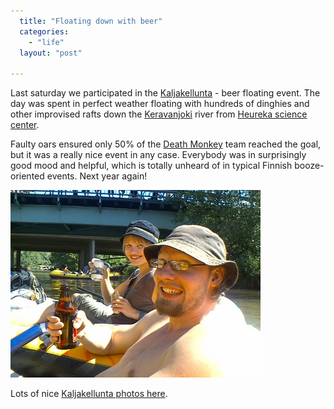 ```yaml
---
  title: "Floating down with beer"
  categories: 
    - "life"
  layout: "post"

---
```

Last saturday we participated in the [Kaljakellunta][1] - beer floating event. The day was spent in perfect weather floating with hundreds of dinghies and other improvised rafts down the [Keravanjoki][2] river from [Heureka science center][3].

Faulty oars ensured only 50% of the [Death Monkey][4] team reached the goal, but it was a really nice event in any case. Everybody was in surprisingly good mood and helpful, which is totally unheard of in typical Finnish booze-oriented events. Next year again!

![AK and Janos floating down](/files/Kaljakellunta_2006_Janos_AK_small.jpg)

Lots of nice [Kaljakellunta photos here][5].

[1]: http://www.kaljakellunta.com/
[2]: http://www.kerava.fi/ymparisto_keravanjoki.asp
[3]: http://en.wikipedia.org/wiki/Heureka
[4]: http://www.deathmonkey.org/
[5]: http://www.pbase.com/mbjorkro/kaljakellunta2006